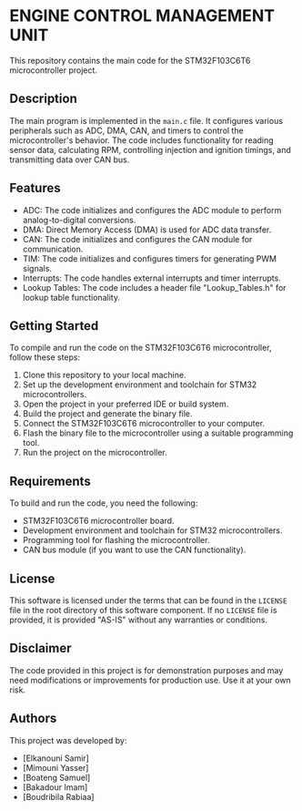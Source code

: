 # ENGINE CONTROL MANAGEMENT UNIT

This repository contains the main code for the STM32F103C6T6 microcontroller project.

## Description

The main program is implemented in the `main.c` file. It configures various peripherals such as ADC, DMA, CAN, and timers to control the microcontroller's behavior. The code includes functionality for reading sensor data, calculating RPM, controlling injection and ignition timings, and transmitting data over CAN bus.

## Features

- ADC: The code initializes and configures the ADC module to perform analog-to-digital conversions.
- DMA: Direct Memory Access (DMA) is used for ADC data transfer.
- CAN: The code initializes and configures the CAN module for communication.
- TIM: The code initializes and configures timers for generating PWM signals.
- Interrupts: The code handles external interrupts and timer interrupts.
- Lookup Tables: The code includes a header file "Lookup_Tables.h" for lookup table functionality.

## Getting Started

To compile and run the code on the STM32F103C6T6 microcontroller, follow these steps:

1. Clone this repository to your local machine.
2. Set up the development environment and toolchain for STM32 microcontrollers.
3. Open the project in your preferred IDE or build system.
4. Build the project and generate the binary file.
5. Connect the STM32F103C6T6 microcontroller to your computer.
6. Flash the binary file to the microcontroller using a suitable programming tool.
7. Run the project on the microcontroller.

## Requirements

To build and run the code, you need the following:

- STM32F103C6T6 microcontroller board.
- Development environment and toolchain for STM32 microcontrollers.
- Programming tool for flashing the microcontroller.
- CAN bus module (if you want to use the CAN functionality).

## License

This software is licensed under the terms that can be found in the `LICENSE` file in the root directory of this software component. If no `LICENSE` file is provided, it is provided "AS-IS" without any warranties or conditions.

## Disclaimer
The code provided in this project is for demonstration purposes and may need modifications or improvements for production use. Use it at your own risk.

## Authors

This project was developed by:
- [Elkanouni Samir]
- [Mimouni Yasser]
- [Boateng Samuel]
- [Bakadour Imam]
- [Boudribila Rabiaa]

